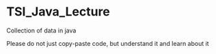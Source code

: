 # TSI_Java_Lecture
Collection of data in java


Please do not just copy-paste code, but understand it and learn about it

